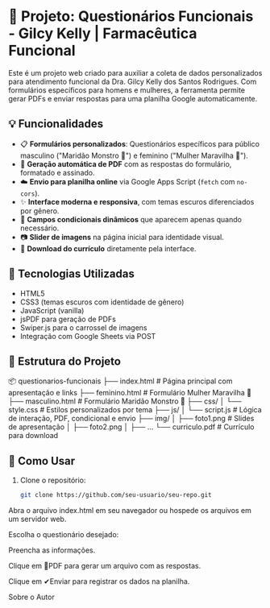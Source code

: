 # 🧬 Projeto: Questionários Funcionais - Gilcy Kelly | Farmacêutica Funcional

Este é um projeto web criado para auxiliar a coleta de dados personalizados para atendimento funcional da Dra. Gilcy Kelly dos Santos Rodrigues. Com formulários específicos para homens e mulheres, a ferramenta permite gerar PDFs e enviar respostas para uma planilha Google automaticamente.

## 💡 Funcionalidades

- 📋 **Formulários personalizados**: Questionários específicos para público masculino ("Maridão Monstro 💙") e feminino ("Mulher Maravilha 🩷").
- 🧾 **Geração automática de PDF** com as respostas do formulário, formatado e assinado.
- ☁️ **Envio para planilha online** via Google Apps Script (`fetch` com `no-cors`).
- ✨ **Interface moderna e responsiva**, com temas escuros diferenciados por gênero.
- 🌱 **Campos condicionais dinâmicos** que aparecem apenas quando necessário.
- 📷 **Slider de imagens** na página inicial para identidade visual.
- 📄 **Download do currículo** diretamente pela interface.

## 🔧 Tecnologias Utilizadas

- HTML5
- CSS3 (temas escuros com identidade de gênero)
- JavaScript (vanilla)
- jsPDF para geração de PDFs
- Swiper.js para o carrossel de imagens
- Integração com Google Sheets via POST

## 📁 Estrutura do Projeto

📦 questionarios-funcionais ├── index.html # Página principal com apresentação e links ├── feminino.html # Formulário Mulher Maravilha 🩷 ├── masculino.html # Formulário Maridão Monstro 💙 ├── css/ │ └── style.css # Estilos personalizados por tema ├── js/ │ └── script.js # Lógica de interação, PDF, condicional e envio ├── img/ │ ├── foto1.png # Slides de apresentação │ ├── foto2.png │ ├── ... └── curriculo.pdf # Currículo para download




## 🚀 Como Usar

1. Clone o repositório:
   ```bash
   git clone https://github.com/seu-usuario/seu-repo.git

Abra o arquivo index.html em seu navegador ou hospede os arquivos em um servidor web.

Escolha o questionário desejado:

Preencha as informações.

Clique em 🧾PDF para gerar um arquivo com as respostas.

Clique em ✔︎Enviar para registrar os dados na planilha.

Sobre o Autor
